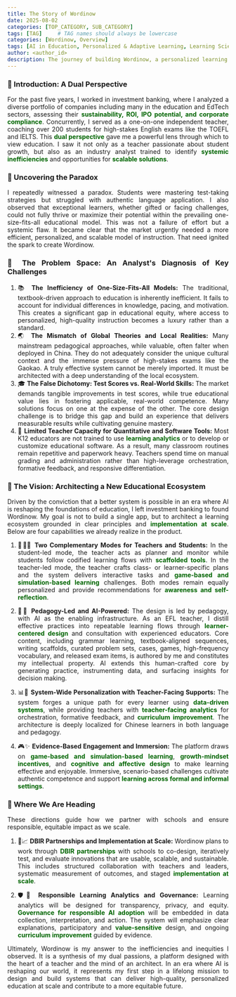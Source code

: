 ```yaml
---
title: The Story of Wordinow
date: 2025-08-02
categories: [TOP_CATEGORY, SUB_CATEGORY]
tags: [TAG]     # TAG names should always be lowercase
categories: [Wordinow, Overview]
tags: [AI in Education, Personalized & Adaptive Learning, Learning Sciences, Generative AI, Localized Corpus Construction, EFL Education, Educational Equity, teacher facing analytics, DBIR partnerships, data driven systems, learner centered design, scaffolded tools, awareness and self reflection, learning across formal and informal settings, game based learning, simulation based learning, cognitive and affective design, curriculum improvement, HCI in education, Founder Story]
author: <author_id>        
description: The journey of building Wordinow, a personalized learning platform designed to bridge the educational divide and bring quality education to all.
---
```

<div style="text-align: justify;">

<h3>🌱 Introduction: A Dual Perspective</h3>
<p>For the past five years, I worked in investment banking, where I analyzed a diverse portfolio of companies including many in the education and EdTech sectors, assessing their <strong style="color:#006400;">sustainability, ROI, IPO potential, and corporate compliance</strong>. Concurrently, I served as a one-on-one independent teacher, coaching over 200 students for high-stakes English exams like the TOEFL and IELTS. This <strong style="color:#006400;">dual perspective</strong> gave me a powerful lens through which to view education. I saw it not only as a teacher passionate about student growth, but also as an industry analyst trained to identify <strong style="color:#006400;">systemic inefficiencies</strong> and opportunities for <strong style="color:#006400;">scalable solutions</strong>.</p>

<h3>🧩 Uncovering the Paradox</h3>
<p>I repeatedly witnessed a paradox. Students were mastering test-taking strategies but struggled with authentic language application. I also observed that exceptional learners, whether gifted or facing challenges, could not fully thrive or maximize their potential within the prevailing one-size-fits-all educational model. This was not a failure of effort but a systemic flaw. It became clear that the market urgently needed a more efficient, personalized, and scalable model of instruction. That need ignited the spark to create Wordinow.</p>

<h3>🧭 The Problem Space: An Analyst's Diagnosis of Key Challenges</h3>
<ol>
  <li>📚 <strong>The Inefficiency of One-Size-Fits-All Models:</strong> The traditional, textbook-driven approach to education is inherently inefficient. It fails to account for individual differences in knowledge, pacing, and motivation. This creates a significant gap in educational equity, where access to personalized, high-quality instruction becomes a luxury rather than a standard.</li>
  <li>🌏 <strong>The Mismatch of Global Theories and Local Realities:</strong> Many mainstream pedagogical approaches, while valuable, often falter when deployed in China. They do not adequately consider the unique cultural context and the immense pressure of high-stakes exams like the Gaokao. A truly effective system cannot be merely imported. It must be architected with a deep understanding of the local ecosystem.</li>
  <li>🎓 <strong>The False Dichotomy: Test Scores vs. Real-World Skills:</strong> The market demands tangible improvements in test scores, while true educational value lies in fostering applicable, real-world competence. Many solutions focus on one at the expense of the other. The core design challenge is to bridge this gap and build an experience that delivers measurable results while cultivating genuine mastery.</li>
  <li>🧮 <strong>Limited Teacher Capacity for Quantitative and Software Tools:</strong> Most K12 educators are not trained to use <strong style="color:#006400;">learning analytics</strong> or to develop or customize educational software. As a result, many classroom routines remain repetitive and paperwork heavy. Teachers spend time on manual grading and administration rather than high-leverage orchestration, formative feedback, and responsive differentiation.</li>
</ol>

<h3>🚀 The Vision: Architecting a New Educational Ecosystem</h3>
<p>Driven by the conviction that a better system is possible in an era where AI is reshaping the foundations of education, I left investment banking to found Wordinow. My goal is not to build a single app, but to architect a learning ecosystem grounded in clear principles and <strong style="color:#006400;">implementation at scale</strong>. Below are four capabilities we already realize in the product.</p>

<ol>
  <li>
    <p>🔁👩‍🏫 <strong>Two Complementary Modes for Teachers and Students:</strong> In the student-led mode, the teacher acts as planner and monitor while students follow codified learning flows with <strong style="color:#006400;">scaffolded tools</strong>. In the teacher-led mode, the teacher crafts class- or learner-specific plans and the system delivers interactive tasks and <strong style="color:#006400;">game-based and simulation-based learning</strong> challenges. Both modes remain equally personalized and provide recommendations for <strong style="color:#006400;">awareness and self-reflection</strong>.</p>
  </li>

  <li>
    <p>🧠🤖 <strong>Pedagogy-Led and AI-Powered:</strong> The design is led by pedagogy, with AI as the enabling infrastructure. As an EFL teacher, I distill effective practices into repeatable learning flows through <strong style="color:#006400;">learner-centered design</strong> and consultation with experienced educators. Core content, including grammar learning, textbook-aligned sequences, writing scaffolds, curated problem sets, cases, games, high-frequency vocabulary, and released exam items, is authored by me and constitutes my intellectual property. AI extends this human-crafted core by generating practice, instrumenting data, and surfacing insights for decision making.</p>
  </li>

  <li>
    <p>📊🧭 <strong>System-Wide Personalization with Teacher-Facing Supports:</strong> The system forges a unique path for every learner using <strong style="color:#006400;">data-driven systems</strong>, while providing teachers with <strong style="color:#006400;">teacher-facing analytics</strong> for orchestration, formative feedback, and <strong style="color:#006400;">curriculum improvement</strong>. The architecture is deeply localized for Chinese learners in both language and pedagogy.</p>
  </li>

  <li>
    <p>🎮✨ <strong>Evidence-Based Engagement and Immersion:</strong> The platform draws on <strong style="color:#006400;">game-based and simulation-based learning</strong>, <strong style="color:#006400;">growth-mindset incentives</strong>, and <strong style="color:#006400;">cognitive and affective design</strong> to make learning effective and enjoyable. Immersive, scenario-based challenges cultivate authentic competence and support <strong style="color:#006400;">learning across formal and informal settings</strong>.</p>
  </li>
</ol>

<h3>🔭 Where We Are Heading</h3>
<p>These directions guide how we partner with schools and ensure responsible, equitable impact as we scale.</p>

<ol>
  <li>
    <p>🤝📈 <strong>DBIR Partnerships and Implementation at Scale:</strong> Wordinow plans to work through <strong style="color:#006400;">DBIR partnerships</strong> with schools to co-design, iteratively test, and evaluate innovations that are usable, scalable, and sustainable. This includes structured collaboration with teachers and leaders, systematic measurement of outcomes, and staged <strong style="color:#006400;">implementation at scale</strong>.</p>
  </li>

  <li>
    <p>🛡️🔎 <strong>Responsible Learning Analytics and Governance:</strong> Learning analytics will be designed for transparency, privacy, and equity. <strong style="color:#006400;">Governance for responsible AI adoption</strong> will be embedded in data collection, interpretation, and action. The system will emphasize clear explanations, participatory and <strong style="color:#006400;">value-sensitive</strong> design, and ongoing <strong style="color:#006400;">curriculum improvement</strong> guided by evidence.</p>
  </li>
</ol>

<p>Ultimately, Wordinow is my answer to the inefficiencies and inequities I observed. It is a synthesis of my dual passions, a platform designed with the heart of a teacher and the mind of an architect. In an era where AI is reshaping our world, it represents my first step in a lifelong mission to design and build systems that can deliver high-quality, personalized education at scale and contribute to a more equitable future.</p>

</div>







